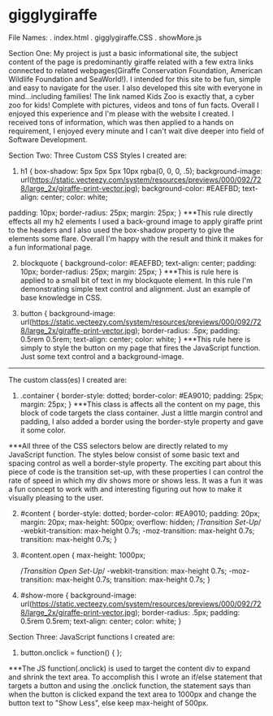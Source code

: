 # gigglygiraffe

File Names:
. index.html
. gigglygiraffe.CSS
. showMore.js

Section One:
  My project is just a basic informational site, the subject content of the page is predominantly giraffe related with a few extra links connected to related webpages(Giraffe Conservation Foundation, American Wildlife Foundation and SeaWorld!).  I intended for this site to be fun, simple and easy to navigate for the user.  I also developed this site with everyone in mind...including families! The link named Kids Zoo is exactly that, a cyber zoo for kids! Complete with pictures, videos and tons of fun facts.  Overall I enjoyed this experience and I'm please with the website I created.  I received tons of information, which was then applied to a hands on requirement, I enjoyed every minute  and  I can't wait dive deeper into field of Software Development.

Section Two:
  Three Custom CSS Styles I created are:
1. h1 {
  box-shadow: 5px 5px 5px 10px rgba(0, 0, 0, .5);
  background-image: url(https://static.vecteezy.com/system/resources/previews/000/092/728/large_2x/giraffe-print-vector.jpg);
  background-color: #EAEFBD;
  text-align: center;
  color: white;

  padding: 10px;
  border-radius: 25px;
  margin: 25px;
 }
***This rule directly effects all my h2 elements I used a back-ground image to apply giraffe print to the headers and I also used the box-shadow property to give the elements some flare. Overall I'm happy with the result and think it makes for a fun  informational page.

2. blockquote {
  background-color: #EAEFBD;
  text-align: center;
  padding: 10px;
  border-radius: 25px;
  margin: 25px;
 }
***This is rule here is applied to a small bit of text in my blockquote element.  In this rule I'm demonstrating simple text control and alignment. Just an example of base knowledge in CSS.

3. button {
  background-image: url(https://static.vecteezy.com/system/resources/previews/000/092/728/large_2x/giraffe-print-vector.jpg);
	border-radius: .5px;
	padding: 0.5rem 0.5rem;
  text-align: center;
	color: white;
 }
***This rule here is simply to style the button on my page that fires the JavaScript function.  Just some text control and a background-image.
--------------------------------------------------------------------------------------------------------------------------------------------------

  The  custom class(es) I created are:
1.  .container {
  border-style: dotted;
  border-color: #EA9010;
  padding: 25px;
  margin: 25px;
 }
***This class is affects all the content on my page, this block of code targets the class container. Just a little margin control and padding, I also added a border using the border-style property and gave it some color.


***All three of the CSS selectors below are directly related to my JavaScript function.  The styles below consist of some basic text and spacing control as well a border-style property.  The exciting part about this piece of code is the transition set-up, with these properties I can control the rate of speed in which my div shows more or shows less.  It was a fun it was a fun concept to work with and interesting figuring out how to make it visually pleasing to the user.

2. #content {
  border-style: dotted;
  border-color: #EA9010;
  padding: 20px;
  margin: 20px;
  max-height: 500px;
  overflow: hidden;
  /*Transition Set-Up*/
  -webkit-transition: max-height 0.7s;
  -moz-transition: max-height 0.7s;
  transition: max-height 0.7s;
 }

3. #content.open {
    max-height: 1000px;

    /*Transition Open Set-Up*/
    -webkit-transition: max-height 0.7s;
    -moz-transition: max-height 0.7s;
    transition: max-height 0.7s;
 }

4. #show-more {
  background-image: url(https://static.vecteezy.com/system/resources/previews/000/092/728/large_2x/giraffe-print-vector.jpg);
  border-radius: .5px;
  padding: 0.5rem 0.5rem;
  text-align: center;
  color: white;
 }

Section Three:
  JavaScript functions I created are:

1. button.onclick = function() { };

***The JS function(.onclick) is used to target the content div to expand and shrink the text area.  To accomplish this I wrote an  if/else statement that targets a button and using the .onclick function, the statement says than when the button is clicked expand the text area to 1000px and change the button text to "Show Less", else keep max-height of 500px.
